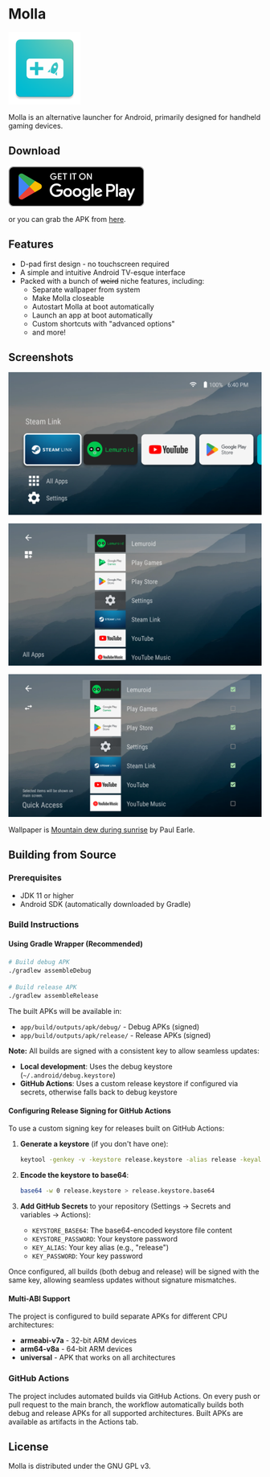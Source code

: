 # Molla

![Icon](icon.png)

Molla is an alternative launcher for Android, primarily designed for handheld gaming devices.

## Download

[<img src="images/googleplay.png">](https://play.google.com/store/apps/details?id=com.sinu.molla)

or you can grab the APK from [here](https://github.com/sinusinu/Molla/releases/latest).

## Features

- D-pad first design - no touchscreen required
- A simple and intuitive Android TV-esque interface
- Packed with a bunch of ~~weird~~ niche features, including:
  - Separate wallpaper from system
  - Make Molla closeable
  - Autostart Molla at boot automatically
  - Launch an app at boot automatically
  - Custom shortcuts with "advanced options"
  - and more!

## Screenshots

![Main Screen with Quick Access](images/1.png)

![All Apps](images/2.png)

![Editing Quick Access](images/3.png)

Wallpaper is [Mountain dew during sunrise](https://unsplash.com/photos/mountain-dew-during-sunrise-xJ2tjuUHD9M) by Paul Earle.

## Building from Source

### Prerequisites
- JDK 11 or higher
- Android SDK (automatically downloaded by Gradle)

### Build Instructions

#### Using Gradle Wrapper (Recommended)
```bash
# Build debug APK
./gradlew assembleDebug

# Build release APK
./gradlew assembleRelease
```

The built APKs will be available in:
- `app/build/outputs/apk/debug/` - Debug APKs (signed)
- `app/build/outputs/apk/release/` - Release APKs (signed)

**Note:** All builds are signed with a consistent key to allow seamless updates:
- **Local development**: Uses the debug keystore (`~/.android/debug.keystore`)
- **GitHub Actions**: Uses a custom release keystore if configured via secrets, otherwise falls back to debug keystore

#### Configuring Release Signing for GitHub Actions

To use a custom signing key for releases built on GitHub Actions:

1. **Generate a keystore** (if you don't have one):
   ```bash
   keytool -genkey -v -keystore release.keystore -alias release -keyalg RSA -keysize 2048 -validity 10000
   ```

2. **Encode the keystore to base64**:
   ```bash
   base64 -w 0 release.keystore > release.keystore.base64
   ```

3. **Add GitHub Secrets** to your repository (Settings → Secrets and variables → Actions):
   - `KEYSTORE_BASE64`: The base64-encoded keystore file content
   - `KEYSTORE_PASSWORD`: Your keystore password
   - `KEY_ALIAS`: Your key alias (e.g., "release")
   - `KEY_PASSWORD`: Your key password

Once configured, all builds (both debug and release) will be signed with the same key, allowing seamless updates without signature mismatches.

#### Multi-ABI Support
The project is configured to build separate APKs for different CPU architectures:
- **armeabi-v7a** - 32-bit ARM devices
- **arm64-v8a** - 64-bit ARM devices
- **universal** - APK that works on all architectures

### GitHub Actions
The project includes automated builds via GitHub Actions. On every push or pull request to the main branch, the workflow automatically builds both debug and release APKs for all supported architectures. Built APKs are available as artifacts in the Actions tab.

## License

Molla is distributed under the GNU GPL v3.
